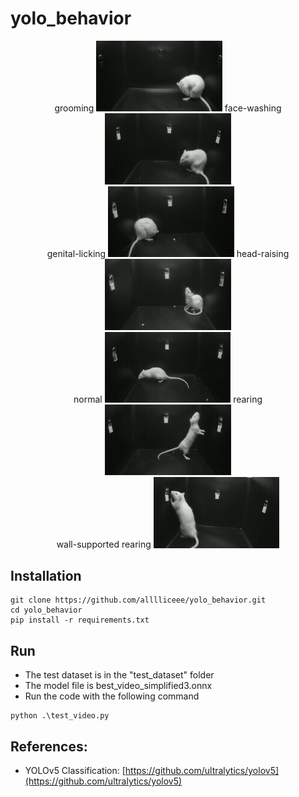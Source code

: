 # yolo_behavior

<center class="half">
    grooming
    <img src="https://github.com/alllliceee/yolo_behavior/raw/main/gif/grooming.gif" title="grooming" width="40%" height="40%" />
    face-washing
    <img src="https://github.com/alllliceee/yolo_behavior/raw/main/gif/face_washing.gif" title="face-washing" width="40%" height="40%" />
</center>
<center class="half">
    genital-licking
    <img src="https://github.com/alllliceee/yolo_behavior/raw/main/gif/genital_licking.gif" title="genital-licking" width="40%" height="40%" />
    head-raising
    <img src="https://github.com/alllliceee/yolo_behavior/raw/main/gif/head_raising.gif" title="head-raising" width="40%" height="40%" />
</center>
<center class="half">
    normal
    <img src="https://github.com/alllliceee/yolo_behavior/raw/main/gif/normal.gif" title="normal" width="40%" height="40%" />
    rearing
    <img src="https://github.com/alllliceee/yolo_behavior/raw/main/gif/rearing.gif" title="rearing" width="40%" height="40%" />
</center>
<center class="half">
    wall-supported rearing
    <img src="https://github.com/alllliceee/yolo_behavior/raw/main/gif/wall_supported_rearing.gif" title="wall-supported rearing" width="40%" height="40%" />
</center>

## Installation
```shell
git clone https://github.com/alllliceee/yolo_behavior.git
cd yolo_behavior
pip install -r requirements.txt
```

## Run
 * The test dataset is in the "test_dataset" folder
 * The model file is best_video_simplified3.onnx
 * Run the code with the following command
```shell
python .\test_video.py
```

## References:
* YOLOv5 Classification: [https://github.com/ultralytics/yolov5](https://github.com/ultralytics/yolov5)
